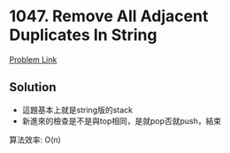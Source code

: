 # 1047. Remove All Adjacent Duplicates In String

[Problem Link](https://leetcode.com/problems/remove-all-adjacent-duplicates-in-string/description/)

## Solution

* 這題基本上就是string版的stack
* 新進來的檢查是不是與top相同，是就pop否就push，結束

算法效率: O(n)<br>
